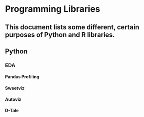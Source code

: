 # Programming Libraries
This document lists some different, certain purposes of Python and R libraries.  
---
## Python
### EDA
#### Pandas Profiling

#### Sweetviz

#### Autoviz

#### D-Tale
